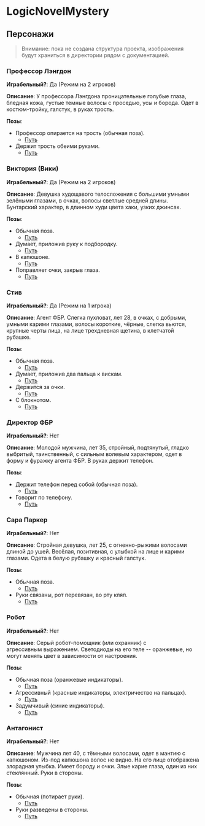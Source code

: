 # LogicNovelMystery

## Персонажи

> Внимание: пока не создана структура проекта, изображения будут храниться в директории рядом с документацией.

### Профессор Лэнгдон

**Играбельный?**: Да (Режим на 2 игроков)

**Описание**: У профессора Лэнгдона проницательные голубые глаза, бледная кожа, густые темные волосы с проседью, усы и борода. Одет в костюм-тройку, галстук, в руках трость.

**Позы**:
- Профессор опирается на трость (обычная поза).
  - [Путь](./images/sprites/professor_idle.webp)
- Держит трость обеими руками.
  - [Путь](./images/sprites/professor_hold_cane.webp)

### Виктория (Вики)

**Играбельный?**: Да (Режим на 2 игроков)

**Описание**: Девушка худощавого телосложения с большими умными зелёными глазами, в очках, волосы светлые средней длины. Бунтарский характер, в длинном худи цвета хаки, узких джинсах.

**Позы**:
- Обычная поза.
  - [Путь](./images/sprites/vicky_idle.webp)
- Думает, приложив руку к подбородку.
  - [Путь](./images/sprites/vicky_think.webp)
- В капюшоне.
  - [Путь](./images/sprites/vicky_hood.webp)
- Поправляет очки, закрыв глаза.
  - [Путь](./images/sprites/vicky_adjust_glasses.webp)

### Стив

**Играбельный?**: Да (Режим на 1 игрока)

**Описание**: Агент ФБР. Слегка пухловат, лет 28, в очках, с добрыми, умными карими глазами, волосы короткие, чёрные, слегка вьются, крупные черты лица, на лице трехдневная щетина, в клетчатой рубашке.

**Позы**:
- Обычная поза.
  - [Путь](./images/sprites/steve_idle.webp)
- Думает, приложив два пальца к вискам.
  - [Путь](./images/sprites/steve_think.webp)
- Держится за очки.
  - [Путь](./images/sprites/steve_hold_glasses.webp)
- С блокнотом.
  - [Путь](./images/sprites/steve_hold_notebook.webp)
  
### Директор ФБР

**Играбельный?**: Нет

**Описание**: Молодой мужчина, лет 35, стройный, подтянутый, гладко выбритый, таинственный, с сильным волевым характером, одет в форму и фуражку агента ФБР. В руках держит телефон.

**Позы**:
- Держит телефон перед собой (обычная поза).
  - [Путь](./images/sprites/fbi_idle.webp)
- Говорит по телефону.
  - [Путь](./images/sprites/fbi_phone.webp)

### Сара Паркер

**Играбельный?**: Нет

**Описание**: Стройная девушка, лет 25, с огненно-рыжими волосами длиной до ушей. Весёлая, позитивная, с улыбкой на лице и карими глазами. Одета в белую рубашку и красный галстук.

**Позы**:
- Обычная поза.
  - [Путь](./images/sprites/sarah_idle.webp)
- Руки связаны, рот перевязан, во рту кляп.
  - [Путь](./images/sprites/sarah_hostage.webp)

### Робот

**Играбельный?**: Нет

**Описание**: Серый робот-помощник (или охранник) с агрессивным выражением. Светодиоды на его теле -- оранжевые, но могут менять цвет в зависимости от настроения.

**Позы**:
- Обычная поза (оранжевые индикаторы).
  - [Путь](./images/sprites/guard_idle.webp)
- Агрессивный (красные индикаторы, электричество на пальцах).
  - [Путь](./images/sprites/guard_angry.webp)
- Задумчивый (синие индикаторы).
  - [Путь](./images/sprites/guard_think.webp)

### Антагонист

**Играбельный?**: Нет

**Описание**: Мужчина лет 40, с тёмными волосами, одет в мантию с капюшоном. Из-под капюшона волос не видно. На его лице отображена злорадная улыбка. Имеет бороду и очки. Злые карие глаза, один из них стеклянный. Руки в стороны.

**Позы**:
- Обычная (потирает руки).
  - [Путь](./images/sprites/walter_idle.webp)
- Руки разведены в стороны.
  - [Путь](./images/sprites/walter_shrug.webp)
